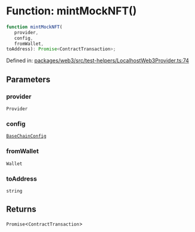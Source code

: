 # Function: mintMockNFT()

```ts
function mintMockNFT(
   provider, 
   config, 
   fromWallet, 
toAddress): Promise<ContractTransaction>;
```

Defined in: [packages/web3/src/test-helpers/LocalhostWeb3Provider.ts:74](https://github.com/towns-protocol/towns/blob/0db1fd0ac7258e8db8cedfb6183e8eade8284fa1/packages/web3/src/test-helpers/LocalhostWeb3Provider.ts#L74)

## Parameters

### provider

`Provider`

### config

[`BaseChainConfig`](../interfaces/BaseChainConfig.md)

### fromWallet

`Wallet`

### toAddress

`string`

## Returns

`Promise`\<`ContractTransaction`\>
